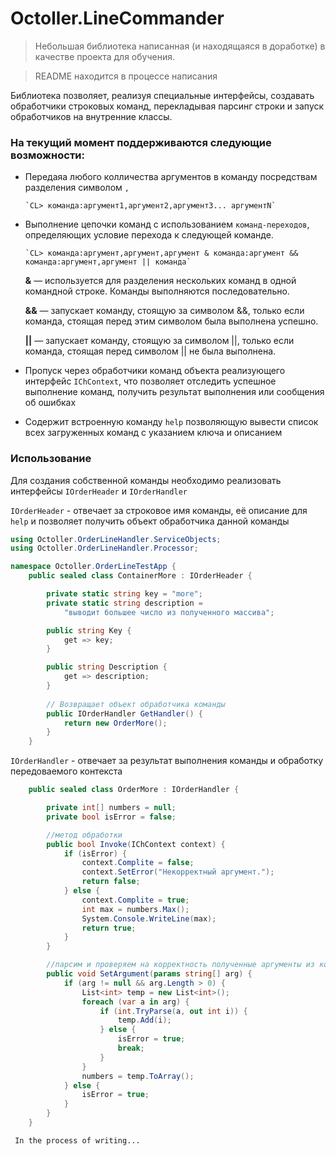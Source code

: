 # Octoller.LineCommander
> Небольшая библиотека написанная (и находящаяся в доработке) в качестве проекта для обучения.

> README находится в процессе написания

Библиотека позволяет, реализуя специальные интерфейсы, создавать обработчики строковых команд, перекладывая парсинг строки и запуск обработчиков на внутренние классы. 

### На текущий момент поддерживаются следующие возможности:
* Передаяа любого колличества аргументов в команду посредствам разделения символом `,`

      `CL> команда:аргумент1,аргумент2,аргумент3... аргументN`
      

* Выполнение цепочки команд с использованием `команд-переходов`, определяющих условие перехода к следующей команде. 
 
      `CL> команда:аргумент,аргумент,аргумент & команда:аргумент && команда:аргумент,аргумент || команда`  
       
  **&**  — используется для разделения нескольких команд в одной командной строке. Команды выполняются последовательно.

  **&&** — запускает команду, стоящую за символом &&, только если команда, стоящая перед этим символом была выполнена успешно.

  **||** — запускает команду, стоящую за символом ||, только если команда, стоящая перед символом || не была выполнена.
  
  
* Пропуск через обработчики команд объекта реализующего интерфейс `IChContext`, что позволяет отследить успешное выполнение команд, получить результат выполнения или сообщения об ошибках

* Содержит встроенную команду `help` позволяющую вывести список всех загруженных команд с указанием ключа и описанием

### Использование
Для создания собственной команды необходимо реализовать интерфейсы `IOrderHeader` и `IOrderHandler`

`IOrderHeader` - отвечает за строковое имя команды, её описание для `help` и позволяет получить объект обработчика данной команды

```C#
using Octoller.OrderLineHandler.ServiceObjects;
using Octoller.OrderLineHandler.Processor;

namespace Octoller.OrderLineTestApp {
    public sealed class ContainerMore : IOrderHeader {

        private static string key = "more";
        private static string description = 
            "выводит большее число из полученного массива";

        public string Key {
            get => key;
        }

        public string Description {
            get => description;
        }
        
        // Возвращает объект обработчика команды     
        public IOrderHandler GetHandler() {
            return new OrderMore();
        }
    }
```

`IOrderHandler` - отвечает за результат выполнения команды и обработку передоваемого контекста

```C#
    public sealed class OrderMore : IOrderHandler {

        private int[] numbers = null;
        private bool isError = false;

        //метод обработки
        public bool Invoke(IChContext context) {
            if (isError) {
                context.Complite = false;
                context.SetError("Некорректный аргумент.");
                return false;
            } else {
                context.Complite = true;
                int max = numbers.Max();
                System.Console.WriteLine(max);
                return true;
            }
        }

        //парсим и проверяем на корректность полученные аргументы из командной строки
        public void SetArgument(params string[] arg) {
            if (arg != null && arg.Length > 0) {
                List<int> temp = new List<int>();
                foreach (var a in arg) {
                    if (int.TryParse(a, out int i)) {
                        temp.Add(i);
                    } else {
                        isError = true;
                        break;
                    }
                }
                numbers = temp.ToArray();
            } else {
                isError = true;
            }
        }
    }
```

     In the process of writing...
